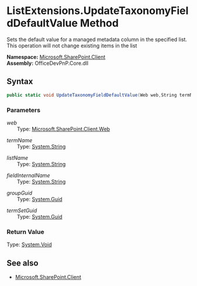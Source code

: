# ListExtensions.UpdateTaxonomyFieldDefaultValue Method  
Sets the default value for a managed metadata column in the specified list. This operation will not change existing items in the list  

**Namespace:** [Microsoft.SharePoint.Client](Microsoft.SharePoint.Client.md)  
**Assembly:** OfficeDevPnP.Core.dll  
## Syntax
```C#
public static void UpdateTaxonomyFieldDefaultValue(Web web,String termName,String listName,String fieldInternalName,Guid groupGuid,Guid termSetGuid)
```
### Parameters
*web*  
&emsp;&emsp;Type: [Microsoft.SharePoint.Client.Web](Microsoft.SharePoint.Client.Web.md) 
&emsp;&emsp;  
  
*termName*  
&emsp;&emsp;Type: [System.String](System.String.md) 
&emsp;&emsp;  
  
*listName*  
&emsp;&emsp;Type: [System.String](System.String.md) 
&emsp;&emsp;  
  
*fieldInternalName*  
&emsp;&emsp;Type: [System.String](System.String.md) 
&emsp;&emsp;  
  
*groupGuid*  
&emsp;&emsp;Type: [System.Guid](System.Guid.md) 
&emsp;&emsp;  
  
*termSetGuid*  
&emsp;&emsp;Type: [System.Guid](System.Guid.md) 
&emsp;&emsp;  
  
### Return Value
Type: [System.Void](System.Void.md 
)
## See also
- [Microsoft.SharePoint.Client](Microsoft.SharePoint.Client.md)
